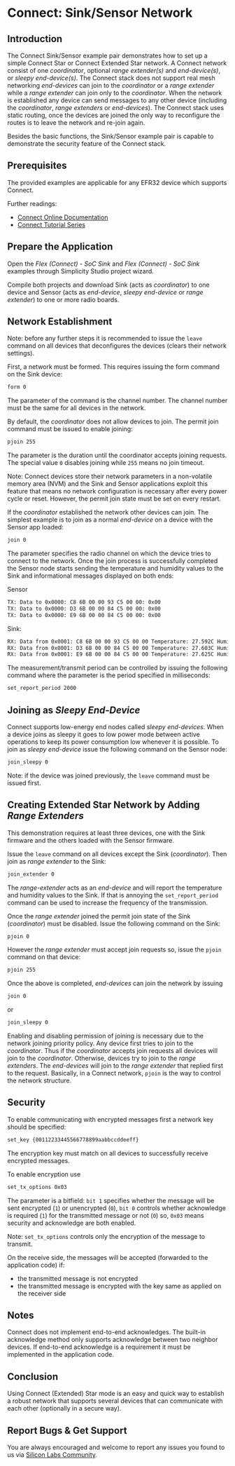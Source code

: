 # Connect: Sink/Sensor Network

## Introduction

The Connect Sink/Sensor example pair demonstrates how to set up a simple Connect
Star or Connect Extended Star network. A Connect network consist of one
*coordinator*, optional *range extender(s)* and *end-device(s)*, or *sleepy
end-device(s)*. The Connect stack does not support real mesh networking
*end-devices* can join to the *coordinator* or a *range extender* while a *range
extender* can join only to the *coordinator*. When the network is established
any device can send messages to any other device (including the *coordinator*,
*range extenders* or *end-devices*). The Connect stack uses static routing, once
the devices are joined the only way to reconfigure the routes is to leave the
network and re-join again.

Besides the basic functions, the Sink/Sensor example pair is capable to
demonstrate the security feature of the Connect stack.

## Prerequisites

The provided examples are applicable for any EFR32 device which supports
Connect.

Further readings:

- [Connect Online Documentation](https://docs.silabs.com/connect-stack/latest/)
- [Connect Tutorial
  Series](https://community.silabs.com/s/article/connect-tutorial-series?language=en_US)

## Prepare the Application

Open the *Flex (Connect) - SoC Sink* and *Flex (Connect) - SoC Sink* examples
through Simplicity Studio project wizard.

Compile both projects and download Sink (acts as *coordinator*) to one device
and Sensor (acts as *end-device*, *sleepy end-device* or *range extender*) to
one or more radio boards.

## Network Establishment

Note: before any further steps it is recommended to issue the `leave` command on
all devices that deconfigures the devices (clears their network settings).

First, a network must be formed. This requires issuing the form command on the
Sink device:

```txt
form 0
```

The parameter of the command is the channel number. The channel number must be
the same for all devices in the network.

By default, the *coordinator* does not allow devices to join. The permit join
command must be issued to enable joining:

```txt
pjoin 255
```

The parameter is the duration until the coordinator accepts joining requests.
The special value `0` disables joining while `255` means no join timeout.

Note: Connect devices store their network parameters in a non-volatile memory
area (NVM) and the Sink and Sensor applications exploit this feature that means
no network configuration is necessary after every power cycle or reset. However,
the permit join state must be set on every restart.

If the *coordinator* established the network other devices can join. The
simplest example is to join as a normal *end-device* on a device with the Sensor
app loaded:

```txt
join 0
```

The parameter specifies the radio channel on which the device tries to connect
to the network. Once the join process is successfully completed the Sensor node
starts sending the temperature and humidity values to the Sink and informational
messages displayed on both ends:

Sensor

```txt
TX: Data to 0x0000: C8 6B 00 00 93 C5 00 00: 0x00
TX: Data to 0x0000: D3 6B 00 00 84 C5 00 00: 0x00
TX: Data to 0x0000: E9 6B 00 00 84 C5 00 00: 0x00
```

Sink:

```txt
RX: Data from 0x0001: C8 6B 00 00 93 C5 00 00 Temperature: 27.592C Humidity: 50.579%
RX: Data from 0x0001: D3 6B 00 00 84 C5 00 00 Temperature: 27.603C Humidity: 50.564%
RX: Data from 0x0001: E9 6B 00 00 84 C5 00 00 Temperature: 27.625C Humidity: 50.564%
```

The measurement/transmit period can be controlled by issuing the following
command where the parameter is the period specified in milliseconds:

```txt
set_report_period 2000
```

## Joining as *Sleepy End-Device*

Connect supports low-energy end nodes called *sleepy end-devices*. When a device
joins as sleepy it goes to low power mode between active operations to keep its
power consumption low whenever it is possible. To join as *sleepy end-device*
issue the following command on the Sensor node:

```txt
join_sleepy 0
```

Note: if the device was joined previously, the `leave` command must be issued
first.

## Creating Extended Star Network by Adding *Range Extenders*

This demonstration requires at least three devices, one with the Sink firmware
and the others loaded with the Sensor firmware.

Issue the `leave` command on all devices except the Sink (*coordinator*). Then
join as *range extender* to the Sink:

```txt
join_extender 0
```

The *range-extender* acts as an *end-device* and will report the temperature and
humidity values to the Sink. If that is annoying the `set_report_period` command
can be used to increase the frequency of the transmission.

Once the *range extender* joined the permit join state of the Sink
(*coordinator*) must be disabled. Issue the following command on the Sink:

```txt
pjoin 0
```

However the *range extender* must accept join requests so, issue the `pjoin`
command on that device:

```txt
pjoin 255
```

Once the above is completed, *end-devices* can join the network by issuing

```txt
join 0
```

or

```txt
join_sleepy 0
```

Enabling and disabling permission of joining is necessary due to the network
joining priority policy. Any device first tries to join to the *coordinator*.
Thus if the *coordinator* accepts join requests all devices will join to the
*coordinator*. Otherwise, devices try to join to the *range extenders*. The
*end-devices* will join to the *range extender* that replied first to the
request. Basically, in a Connect network, `pjoin` is the way to control the
network structure.

## Security

To enable communicating with encrypted messages first a network key should be
specified:

```txt
set_key {00112233445566778899aabbccddeeff}
```

The encryption key must match on all devices to successfully receive encrypted
messages.

To enable encryption use

```txt
set_tx_options 0x03
```

The parameter is a bitfield: `bit 1` specifies whether the message will be sent
encrypted (`1`) or unencrypted (`0`), `bit 0` controls whether acknowledge is
required (`1`) for the transmitted message or not (`0`) so, `0x03` means
security and acknowledge are both enabled.

Note: `set_tx_options` controls only the encryption of the message to transmit.

On the receive side, the messages will be accepted (forwarded to the application
code) if:

- the transmitted message is not encrypted
- the transmitted message is encrypted with the key same as applied on the
  receiver side

## Notes

Connect does not implement end-to-end acknowledges. The built-in acknowledge
method only supports acknowledge between two neighbor devices. If end-to-end
acknowledge is a requirement it must be implemented in the application code.

## Conclusion

Using Connect (Extended) Star mode is an easy and quick way to establish a
robust network that supports several devices that can communicate with each
other (optionally in a secure way).

## Report Bugs & Get Support

You are always encouraged and welcome to report any issues you found to us via
[Silicon Labs
Community](https://community.silabs.com/s/topic/0TO1M000000qHaKWAU/proprietary?language=en_US).
